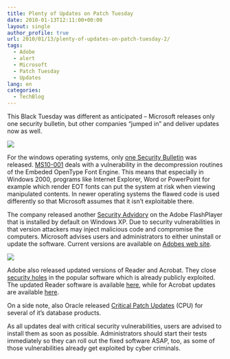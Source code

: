 ```yaml
---
title: Plenty of Updates on Patch Tuesday
date: 2010-01-13T12:11:00+00:00
layout: single
author_profile: true
url: 2010/01/13/plenty-of-updates-on-patch-tuesday-2/
tags:
  - Adobe
  - alert
  - Microsoft
  - Patch Tuesday
  - Updates
lang: en
categories: 
  - TechBlog
---
```

This Black Tuesday was different as anticipated – Microsoft releases only one security bulletin, but other companies “jumped in” and deliver updates now as well.

[![](http://4.bp.blogspot.com/_vaUVXcmC3OI/S02wkwYFxyI/AAAAAAAAApE/YJMAZD2NREU/s640/microsoft_logo.jpg)](http://4.bp.blogspot.com/_vaUVXcmC3OI/S02wkwYFxyI/AAAAAAAAApE/YJMAZD2NREU/s1600-h/microsoft_logo.jpg)

For the windows operating systems, only [one Security Bulletin](http://www.microsoft.com/technet/security/Bulletin/MS10-jan.mspx) was released. [MS10-001](http://www.microsoft.com/technet/security/Bulletin/MS10-001.mspx) deals with a vulnerability in the decompression routines of the Embeded OpenType Font Engine. This means that especially in Windows 2000, programs like Internet Explorer, Word or PowerPoint for example which render EOT fonts can put the system at risk when viewing manipulated contents. In newer operating systems the flawed code is used differently so that Microsoft assumes that it isn’t exploitable there.

The company released another [Security Advidory](http://www.microsoft.com/technet/security/advisory/979267.mspx) on the Adobe FlashPlayer that is installed by default on Windows XP. Due to security vulnerabilities in that version attackers may inject malicious code and compromise the computers. Microsoft advises users and administrators to either uninstall or update the software. Current versions are available on [Adobes web site](http://get.adobe.com/flashplayer/).

[![](http://1.bp.blogspot.com/_vaUVXcmC3OI/S02wmIk1MsI/AAAAAAAAApM/KzSTgY9ch-Y/s640/logo-flashplayer.jpg)](http://1.bp.blogspot.com/_vaUVXcmC3OI/S02wmIk1MsI/AAAAAAAAApM/KzSTgY9ch-Y/s1600-h/logo-flashplayer.jpg)

Adobe also released updated versions of Reader and Acrobat. They close [security holes](http://www.adobe.com/support/security/bulletins/apsb10-02.html) in the popular software which is already publicly exploited. The updated Reader software is available [here](http://get.adobe.com/reader), while for Acrobat updates are available [here](http://www.adobe.com/support/downloads/product.jsp?product=1&platform=Windows).

On a side note, also Oracle released [Critical Patch Updates](http://www.oracle.com/technology/deploy/security/critical-patch-updates/cpujan2010.html) (CPU) for several of it’s database products.

As all updates deal with critical security vulnerabilities, users are advised to install them as soon as possible. Administrators should start their tests immediately so they can roll out the fixed software ASAP, too, as some of those vulnerabilities already get exploited by cyber criminals.
